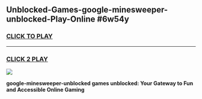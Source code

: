 
## Unblocked-Games-google-minesweeper-unblocked-Play-Online #6w54y
<h3>
<a href="https://news.freeplayer.one?title=google-minesweeper-unblocked&ref=3">CLICK TO PLAY</a></h3>
<hr>

<h3>
<a href="https://news.freeplayer.one?title=google-minesweeper-unblocked&ref=3">CLICK 2 PLAY</a>
  
</h3>

<a href="https://news.freeplayer.one?title=google-minesweeper-unblocked&ref=3"><img src="https://clearcache.store/games.png"></a>


**google-minesweeper-unblocked games unblocked: Your Gateway to Fun and Accessible Online Gaming**
